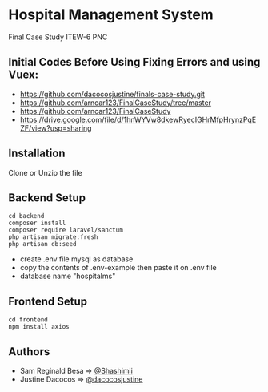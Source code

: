 
# Hospital Management System

Final Case Study ITEW-6 PNC

## Initial Codes Before Using Fixing Errors and using Vuex:
- https://github.com/dacocosjustine/finals-case-study.git
- https://github.com/arncar123/FinalCaseStudy/tree/master
- https://github.com/arncar123/FinalCaseStudy
- https://drive.google.com/file/d/1hnWYVw8dkewRyecIGHrMfpHrynzPqEZF/view?usp=sharing

## Installation

Clone or Unzip the file

## Backend Setup
```
cd backend
composer install
composer require laravel/sanctum
php artisan migrate:fresh
php artisan db:seed

```
- create .env file mysql as database
- copy the contents of .env-example then paste it on .env file
- database name "hospitalms"
## Frontend Setup
```
cd frontend
npm install axios
```
    
## Authors

- Sam Reginald Besa => [@Shashimii](https://github.com/Shashimii)
- Justine Dacocos => [@dacocosjustine](https://github.com/dacocosjustine)
